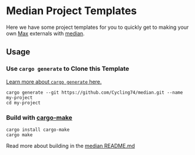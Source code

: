 # Median Project Templates

Here we have some project templates for you to quickly get to making your own
[Max](https://cycling74.com/products/max) externals with [median](../median/README.md).

## Usage

### Use `cargo generate` to Clone this Template

[Learn more about `cargo generate` here.](https://github.com/cargo-generate/cargo-generate)

```
cargo generate --git https://github.com/Cycling74/median.git --name my-project
cd my-project
```

### Build with [cargo-make](https://sagiegurari.github.io/cargo-make/)

```
cargo install cargo-make
cargo make
```

Read more about building in the [median README.md](../median/README.md#building-externals)
